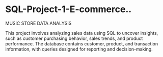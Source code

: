 # SQL-Project-1-E-commerce..
MUSIC STORE DATA ANALYSIS

This project involves analyzing sales data using SQL to uncover insights, such as customer purchasing behavior, sales trends, and product performance. The database contains customer, product, and transaction information, with queries designed for reporting and decision-making.
